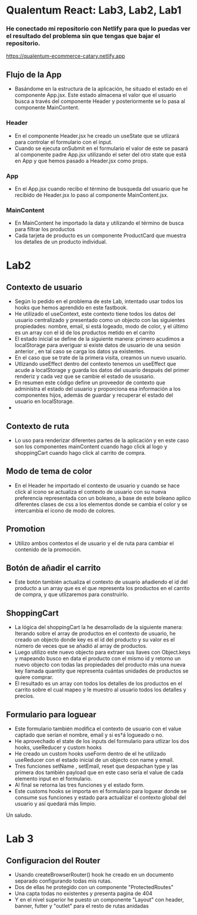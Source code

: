 # Qualentum React: Lab3, Lab2, Lab1

### He conectado mi repositorio con Netlify para que lo puedas ver el resultado del problema sin que tengas que bajar el repositorio.
https://qualentum-ecommerce-catary.netlify.app
 
## Flujo de la App
- Basándome en la estructura de la aplicación, he situado el estado en el componente App.jsx. Este estado almacena el valor que el usuario busca a través del componente Header y posteriormente se lo pasa al componente MainContent.

### Header
- En el componente Header.jsx he creado un useState que se utlizará para controlar el formulario con el input.
- Cuando se ejecuta onSubmit en el formulario el valor de este se pasará al componente padre App.jsx utilizando el seter del otro state que está en App y que hemos pasado a Header.jsx como props.

### App
- En el App.jsx cuando recibo el término de busqueda del usuario que he recibido de Header.jsx lo paso al componente MainContent.jsx.

### MainContent
- En MainContent he importado la data y utilizando el término de busca para filtrar los productos
- Cada tarjeta de producto es un componente ProductCard que muestra los detalles de un producto individual.


# Lab2

## Contexto de usuario
- Según lo pedido en el problema de este Lab, intentado usar todos los hooks que hemos aprendido en este fastbook.
- He utilizado el useContext, este contexto tiene todos los datos del usuario centralizado y presentado como un objecto con las siguientes propiedades: nombre, email, si está logeado, modo de color, y el último es un array con el id de los productos metido en el carrito
- El estado inicial se define de la siguiente manera: primero acudimos a localStorage para averiguar si existe datos de usuario de una sesión anterior , en tal caso se carga los datos ya existentes.
- En el caso que se trate de la primera visita, creamos un nuevo usuario.
- Utlizando useEffect dentro del contexto tenemos un useEffect que acude a localStorage y guarda los datos del usuario después del primer renderiz y cada vez que se cambie el estado de ususario.
- En resumen este código define un proveedor de contexto que administra el estado del usuario y proporciona esa información a los componentes hijos, además de guardar y recuperar el estado del usuario en localStorage.
- 
## Contexto de ruta
- Lo uso para renderizar diferentes partes de la aplicación y en este caso son los componentes mainContent cuando hago click al logo y shoppingCart cuando hago click al carrito de compra.

## Modo de tema de color
- En el Header he importado el contexto de usuario y cuando se hace click al icono se actualiza el contexto de usuario con su nueva preferencia representada con un boleano, a base de este boleano aplico diferentes clases de css a los elementos donde se cambia el color y se intercambia el icono de modo de colores.

## Promotion
- Utilizo ambos contextos el de usuario y el de ruta para cambiar el contenido de la promoción.

## Botón de añadir el carrito
- Este botón también actualiza el contexto de usuario añadiendo el id del producto a un array que es el que representa los productos en el carrito de compra, y que utlizaremos para construirlo.

## ShoppingCart
- La lógica del shoppingCart la he desarrollado de la siguiente manera: Iterando sobre el array de productos en el contexto de usuario, he creado un objecto donde key es el id del producto y su valor es el número de veces que se añadió al array de productos.
- Luego utilizo este nuevo objecto para extraer sus llaves con Object.keys y mapeando busco en data el producto con el mismo id y retorno un nuevo objecto con todas las propiedades del producto más una nueva key llamada quantity que representa cuántas unidades de productos se quiere comprar.
- El resultado es un array con todos los detalles de los productos en el carrito sobre el cual mapeo y le muestro al usuario todos los detalles y precios. 

## Formulario para loguear 
- Este formulario también modifica el contexto de usuario con el value captado que serían el nombre, email y si es†á logueado o no.
- He aprovechado el state de los inputs del formulario para utlizar los dos hooks, useReducer y custom hooks
- He creado un custom hooks useForm dentro de el he utilizado useReducer con el estado inicial de un objecto con name y email.
- Tres funciones setName , setEmail, reset que despachan type y las primera dos también payload que en este caso sería el value de cada elemento input en el formulario.
- Al final se retorna las tres funciones y el estado form.
- Este customs hooks se importa en el formulario para loguear donde se consume sus funciones y estado para actualizar el contexto global del usuario y así quedará más limpio.

Un saludo.

# Lab 3

## Configuracion del Router
- Usando createBrowserRouter() hook he creado en un documento separado configurando todas mis rutas.
- Dos de ellas he protegido con un componente "ProtectedRoutes"
- Una capta todas no existentes y presenta pagina de 404
- Y en el nivel superior he puesto un componente "Layout" con header, banner, futter y "outlet" para el resto de rutas anidadas

